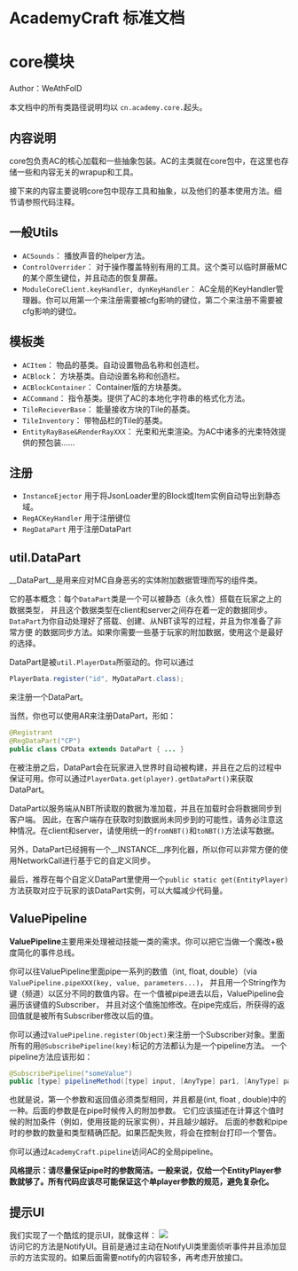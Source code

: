 ﻿# AcademyCraft 标准文档
# core模块


Author：WeAthFolD

本文档中的所有类路径说明均以 ```cn.academy.core.```起头。

内容说明
---

core包负责AC的核心加载和一些抽象包装。AC的主类就在core包中，在这里也存储一些和内容无关的wrapup和工具。

接下来的内容主要说明core包中现存工具和抽象，以及他们的基本使用方法。细节请参照代码注释。



一般Utils
---

* ```ACSounds```： 播放声音的helper方法。
* ```ControlOverrider```： 对于操作覆盖特别有用的工具。这个类可以临时屏蔽MC的某个原生键位，并且动态的恢复屏蔽。
* ```ModuleCoreClient.keyHandler, dynKeyHandler```： AC全局的KeyHandler管理器。你可以用第一个来注册需要被cfg影响的键位，第二个来注册不需要被cfg影响的键位。




模板类
---

* ```ACItem```： 物品的基类。自动设置物品名称和创造栏。
* ```ACBlock```： 方块基类。自动设置名称和创造栏。
* ```ACBlockContainer```： Container版的方块基类。
* ```ACCommand```： 指令基类。提供了AC的本地化字符串的格式化方法。
* ```TileRecieverBase```： 能量接收方块的Tile的基类。
* ```TileInventory```： 带物品栏的Tile的基类。
* ```EntityRayBase&RenderRayXXX```： 光束和光束渲染。为AC中诸多的光束特效提供的预包装……


注册
---
* ```InstanceEjector``` 用于将JsonLoader里的Block或Item实例自动导出到静态域。
* ```RegACKeyHandler``` 用于注册键位
* ```RegDataPart``` 用于注册DataPart


util.DataPart
---

__DataPart__是用来应对MC自身恶劣的实体附加数据管理而写的组件类。

它的基本概念：每个```DataPart```类是一个可以被静态（永久性）搭载在玩家之上的数据类型，
并且这个数据类型在client和server之间存在着一定的数据同步。```DataPart```为你自动处理好了搭载、创建、从NBT读写的过程，并且为你准备了非常方便
的数据同步方法。如果你需要一些基于玩家的附加数据，使用这个是最好的选择。

DataPart是被```util.PlayerData```所驱动的。你可以通过

```java
PlayerData.register("id", MyDataPart.class);
```

来注册一个DataPart。

当然，你也可以使用AR来注册DataPart，形如：

```java
@Registrant
@RegDataPart("CP")
public class CPData extends DataPart { ... }
```

在被注册之后，DataPart会在玩家进入世界时自动被构建，并且在之后的过程中保证可用。你可以通过```PlayerData.get(player).getDataPart()```来获取DataPart。

DataPart以服务端从NBT所读取的数据为准加载，并且在加载时会将数据同步到客户端。
因此，在客户端存在获取时刻数据尚未同步到的可能性，请务必注意这种情况。在client和server，请使用统一的```fromNBT()```和```toNBT()```方法读写数据。

另外，DataPart已经拥有一个__INSTANCE__序列化器，所以你可以非常方便的使用NetworkCall进行基于它的自定义同步。

最后，推荐在每个自定义DataPart里使用一个```public static get(EntityPlayer)```方法获取对应于玩家的该DataPart实例，可以大幅减少代码量。


ValuePipeline
---

 **ValuePipeline**主要用来处理被动技能一类的需求。你可以把它当做一个魔改+极度简化的事件总线。

你可以往ValuePipeline里面pipe一系列的数值（int, float, double）（via ```ValuePipeline.pipeXXX(key, value, parameters...)```，
并且用一个String作为键（频道）以区分不同的数值内容。在一个值被pipe进去以后，ValuePipeline会遍历该键值的Subscriber，
并且对这个值施加修改。在pipe完成后，所获得的返回值就是被所有Subscriber修改以后的值。

你可以通过```ValuePipeline.register(Object)```来注册一个Subscriber对象。里面所有的用```@SubscribePipeline(key)```标记的方法都认为是一个pipeline方法。
一个pipeline方法应该形如：

```java
@SubscribePipeline("someValue")
public [type] pipelineMethod([type] input, [AnyType] par1, [AnyType] par2, ...);
```

也就是说，第一个参数和返回值必须类型相同，并且都是(int, float , double)中的一种。后面的参数是在pipe时候传入的附加参数。
它们应该描述在计算这个值时候的附加条件（例如，使用技能的玩家实例），并且越少越好。
后面的参数和pipe时的参数的数量和类型精确匹配。如果匹配失败，将会在控制台打印一个警告。

你可以通过```AcademyCraft.pipeline```访问AC的全局pipeline。

**风格提示：请尽量保证pipe时的参数简洁。一般来说，仅给一个EntityPlayer参数就够了。所有代码应该尽可能保证这个单player参数的规范，避免复杂化。**

提示UI
---
我们实现了一个酷炫的提示UI，就像这样：
![](https://raw.githubusercontent.com/LambdaInnovation/AcademyCraft/master/blob/ui0.jpg)  
访问它的方法是NotifyUI。目前是通过主动在NotifyUI类里面侦听事件并且添加显示的方法实现的。如果后面需要notify的内容较多，再考虑开放接口。
